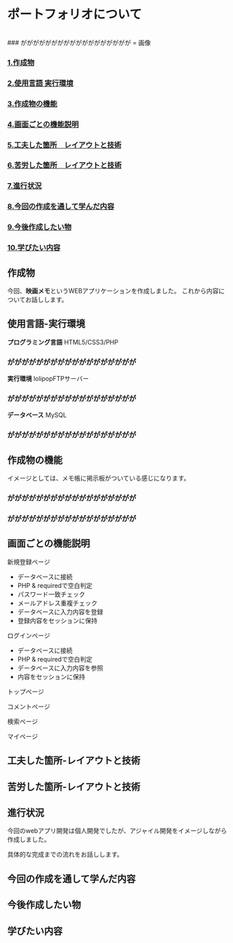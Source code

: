 # ポートフォリオについて
<br>
### がががががががががががががががががが = 画像

### [1.作成物](#作成物)
### [2.使用言語 実行環境](#使用言語-実行環境)
### [3.作成物の機能](#作成物の機能)
### [4.画面ごとの機能説明](#画面ごとの機能説明)
### [5.工夫した箇所　レイアウトと技術](#工夫した箇所-レイアウトと技術)
### [6.苦労した箇所　レイアウトと技術](#苦労した箇所-レイアウトと技術)
### [7.進行状況](#進行状況)
### [8.今回の作成を通して学んだ内容](#今回の作成を通して学んだ内容)
### [9.今後作成したい物](#今後作成したい物)
### [10.学びたい内容](#学びたい内容)




## 作成物
今回、**映画メモ**というWEBアプリケーションを作成しました。
これから内容についてお話しします。

## 使用言語-実行環境
**プログラミング言語**
HTML5/CSS3/PHP
### がががががががががががががががががが

**実行環境**
lolipopFTPサーバー
### がががががががががががががががががが

**データベース**
MySQL
### がががががががががががががががががが


## 作成物の機能
イメージとしては、メモ帳に掲示板がついている感じになります。<br>
### がががががががががががががががががが
### がががががががががががががががががが


## 画面ごとの機能説明

新規登録ページ

- データベースに接続
- PHP & requiredで空白判定
- パスワード一致チェック
- メールアドレス重複チェック
- データベースに入力内容を登録
- 登録内容をセッションに保持

ログインページ
- データベースに接続
- PHP & requiredで空白判定
- データベースに入力内容を参照
- 内容をセッションに保持

トップページ

コメントページ

検索ページ

マイページ




## 工夫した箇所-レイアウトと技術



## 苦労した箇所-レイアウトと技術



## 進行状況
今回のwebアプリ開発は個人開発でしたが、アジャイル開発をイメージしながら作成しました。

具体的な完成までの流れをお話しします。








## 今回の作成を通して学んだ内容



## 今後作成したい物



## 学びたい内容

